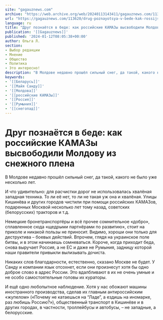 ```yaml
---
site: "gagauznews.com"
archive: "https://web.archive.org/web/20240113143411/gagauznews.com/113620/drug-poznayotsya-v-bede-kak-rossijskie-kamazy-vysvobodili-moldovu-iz-snezhnogo-plena.html"
url: "https://gagauznews.com/113620/drug-poznayotsya-v-bede-kak-rossijskie-kamazy-vysvobodili-moldovu-iz-snezhnogo-plena.html"
language: ru
title: "Друг познаётся в беде: как российские КАМАЗы высвободили Молдову из снежного плена"
publication: '[[Gagauznews]]'
published: '2024-01-12T08:05:38+00:00'
author: Ольга Л.
section:
- Выбор редакции
- Мнение
- Общество
- Политика
- Это интересно!
description: "В Молдове недавно прошёл сильный снег, да такой, какого не было уже несколько лет. И что удивительно: для расчистки дорог не использовалась хвалёная западная техника. То ли её нет, то ли не такая уж она и хвалёная. Улицы Кишинёва и других городов чистили при помощи российских КАМАЗов, подаренных Москвой несколько лет тому назад, советских (белорусских) тракторов и т.д. Немецкие бронетранспортёры и всё прочее сомнительное «добро», сплавленное сюда «щедрыми партнёрами по развитию», стоит на приколе и никакой пользы не приносит. Видимо, хороши они только для деструктива – боевых действий. Впрочем, глядя на украинское поле битвы, и в этом начинаешь сомневаться. Короче, […]"
keywords:
- '[[Беларусь]]'
- '[[Майя Санду]]'
- '[[Молдова]]'
- '[[российские КАМАЗы]]'
- '[[Россия]]'
- '[[Румыния]]'
- '[[снегопад]]'
---
```


# Друг познаётся в беде: как российские КАМАЗы высвободили Молдову из снежного плена

В Молдове недавно прошёл сильный снег, да такой, какого не было уже несколько лет.

И что удивительно: для расчистки дорог не использовалась хвалёная западная техника. То ли её нет, то ли не такая уж она и хвалёная. Улицы Кишинёва и других городов чистили при помощи российских КАМАЗов, подаренных Москвой несколько лет тому назад, советских (белорусских) тракторов и т.д.

Немецкие бронетранспортёры и всё прочее сомнительное «добро», сплавленное сюда «щедрыми партнёрами по развитию», стоит на приколе и никакой пользы не приносит. Видимо, хороши они только для деструктива – боевых действий. Впрочем, глядя на украинское поле битвы, и в этом начинаешь сомневаться. Короче, когда приходит беда, снова выручает Россия, а не ЕС и даже не Румыния, задницу которой наши правители привыкли вылизывать дочиста.

Никаких слов благодарности, естественно, сказано Москве не будет. У Санду и компании язык отсохнет, если они произнесут хотя бы одно доброе слово в адрес России. Это вдалбливают в их не очень умные и не особо самостоятельные головы их кураторы.

И ещё одно любопытное наблюдение. Хотя у нас обожают машины иностранного производства, сделав их главным антироссийским «жупелом» («Почему не катаешься на “Ладе”, а ездишь на иномарке, раз любишь Россию?»), общественный транспорт в Кишинёве и в других городах, в частности, троллейбусы и автобусы, – не западные, а белорусские.